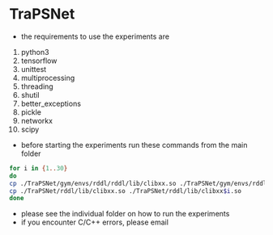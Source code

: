 # TraPSNet
- the requirements to use the experiments are
1. python3
2. tensorflow
3. unittest
4. multiprocessing
5. threading
6. shutil
7. better_exceptions
8. pickle
9. networkx
10. scipy

- before starting the experiments run these commands from the main folder

```sh
for i in {1..30}
do
cp ./TraPSNet/gym/envs/rddl/rddl/lib/clibxx.so ./TraPSNet/gym/envs/rddl/rddl/lib/clibxx$i.so
cp ./TraPSNet/rddl/lib/clibxx.so ./TraPSNet/rddl/lib/clibxx$i.so
done
```
- please see the individual folder on how to run the experiments
- if you encounter C/C++ errors, please email